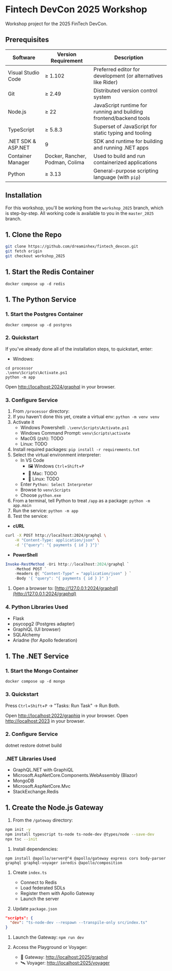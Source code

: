 # Fintech DevCon 2025 Workshop

Workshop project for the 2025 FinTech DevCon.

## Prerequisites

| Software             | Version Requirement             | Description                                                        |
|----------------------|---------------------------------|--------------------------------------------------------------------|
| Visual Studio Code   | ≥ 1.102                         | Preferred editor for development (or alternatives like Rider)      |
| Git                  | ≥ 2.49                          | Distributed version control system                                 |
| Node.js              | ≥ 22                            | JavaScript runtime for running and building frontend/backend tools |
| TypeScript           | ≥ 5.8.3                         | Superset of JavaScript for static typing and tooling               |
| .NET SDK & ASP.NET   | 9                               | SDK and runtime for building and running .NET apps                 |
| Container Manager    | Docker, Rancher, Podman, Colima | Used to build and run containerized applications                   |
| Python               | ≥ 3.13                          | General-purpose scripting language (with `pip`)                    |

## Installation

For this workshop, you'll be working from the `workshop_2025` branch, which is step-by-step. All working code is available to you in the `master_2025` branch.

## 1. Clone the Repo

```bash
git clone https://github.com/dreaminhex/fintech_devcon.git
git fetch origin
git checkout workshop_2025
```

## 1. Start the Redis Container

```shell
docker compose up -d redis
```

## 1. The Python Service

### 1. Start the Postgres Container

```shell
docker compose up -d postgres
```

### 2. Quickstart

If you've already done all of the installation steps, to quickstart, enter:

- Windows:

```shell
cd processor 
.\venv\Scripts\Activate.ps1
python -m app
```

Open [http://localhost:2024/graphql](http://localhost:2024/graphql) in your browser.

### 3. Configure Service

1. From `/processor` directory:
1. If you haven't done this yet, create a virtual env: `python -m venv venv`
1. Activate it
    - Windows Powershell: `.\venv\Scripts\Activate.ps1`
    - Windows Command Prompt: `venv\Scripts\activate`
    - MacOS (zsh): TODO
    - Linux: TODO
1. Install required packages: `pip install -r requirements.txt`
1. Select the virtual environment interpreter:
    - In VS Code
        - 🖼️ Windows `Ctrl`+`Shift`+`P`
        - 🍎 Mac: TODO
        - 🐧 Linux: TODO
    - Enter `Python: Select Interpreter`
    - Browse to `venv\Scripts`
    - Choose `python.exe`
1. From a terminal, tell Python to treat `/app` as a package: `python -m app.main`
1. Run the service: `python -m app`
1. Test the service:

- **cURL**

```bash
curl -X POST http://localhost:2024/graphql \
    -H "Content-Type: application/json" \
    -d '{"query": "{ payments { id } }"}'
```

- **PowerShell**

```powershell
Invoke-RestMethod -Uri http://localhost:2024/graphql `
    -Method POST `
    -Headers @{ "Content-Type" = "application/json" } `
    -Body '{ "query": "{ payments { id } }" }'
```

1. Open a browser to: [http://127.0.0.1:2024/graphql](http://127.0.0.1:2024/graphql)

### 4. Python Libraries Used

- Flask
- psycopg2 (Postgres adapter)
- GraphiQL (UI browser)
- SQLAlchemy
- Ariadne (for Apollo federation)

## 1. The .NET Service

### 1. Start the Mongo Container

```shell
docker compose up -d mongo
```

### 3. Quickstart

Press `Ctrl`+`Shift`+`P` → "Tasks: Run Task" → Run Both.

Open [http://localhost:2022/graphiq](http://localhost:2022/graphiql) in your browser.
Open [http://localhost:2023](http://localhost:2023) in your browser.

### 2. Configure Service

dotnet restore
dotnet build

### .NET Libraries Used

- GraphQL.NET with GraphiQL
- Microsoft.AspNetCore.Components.WebAssembly (Blazor)
- MongoDB
- Microsoft.AspNetCore.Mvc
- StackExchange.Redis

## 1. Create the Node.js Gateway

1. From the `/gateway` directory:

```bash
npm init -y
npm install typescript ts-node ts-node-dev @types/node --save-dev
npx tsc --init
```

1. Install dependencies:

`npm install @apollo/server@^4 @apollo/gateway express cors body-parser graphql graphql-voyager ioredis @apollo/composition`

1. Create `index.ts`
    - Connect to Redis
    - Load federated SDLs
    - Register them with Apollo Gateway
    - Launch the server

1. Update `package.json`

```json
"scripts": {
  "dev": "ts-node-dev --respawn --transpile-only src/index.ts"
}
```

1. Launch the Gateway: `npm run dev`

1. Access the Playground or Voyager:
    - 🚀 Gateway: [http://localhost:2025/graphql](http://localhost:2025/graphql)
    - 🛰 Voyager: [http://localhost:2025/voyager]([http://localhost:2025/voyager)
